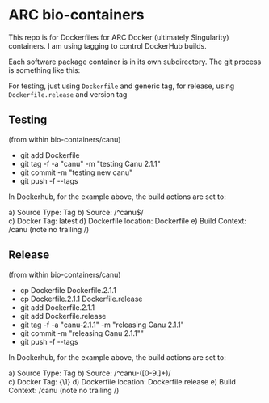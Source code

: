 # ARC bio-containers

This repo is for Dockerfiles for ARC Docker (ultimately Singularity) containers.  I am using tagging to control DockerHub builds.  

Each software package container is in its own subdirectory.  The git process is something like this:

For testing, just using `Dockerfile` and generic tag, for release, using `Dockerfile.release` and version tag

## Testing

(from within bio-containers/canu)
 + git add Dockerfile
 + git tag -f -a "canu" -m "testing Canu 2.1.1"
 + git commit -m "testing new canu"
 + git push -f --tags
 
In Dockerhub, for the example above, the build actions are set to:

a) Source Type: Tag
b) Source: /^canu$/  
c) Docker Tag: latest
d) Dockerfile location: Dockerfile
e) Build Context: /canu (note no trailing /)


## Release

(from within bio-containers/canu)
 + cp Dockerfile Dockerfile.2.1.1
 + cp Dockerfile.2.1.1 Dockerfile.release
 + git add Dockerfile.2.1.1
 + git add Dockerfile.release
 + git tag -f -a "canu-2.1.1" -m "releasing Canu 2.1.1"
 + git commit -m "releasing Canu 2.1.1""
 + git push -f --tags
 
In Dockerhub, for the example above, the build actions are set to:

a) Source Type: Tag
b) Source: /^canu-([0-9.]+)/  
c) Docker Tag: {\1}
d) Dockerfile location: Dockerfile.release
e) Build Context: /canu (note no trailing /)


